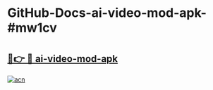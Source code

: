 # GitHub-Docs-ai-video-mod-apk-#mw1cv

# <h2><a href="https://andorid.site?title=ai-video-mod-apk&ref=07A">🔗👉 🔴 ai-video-mod-apk</a></h2>

[![acn](https://github.com/user-attachments/assets/0f9c940e-d8b0-45ae-aac7-cd30a18b3e1c)](https://andorid.site?title=ai-video-mod-apk&ref=07A)

